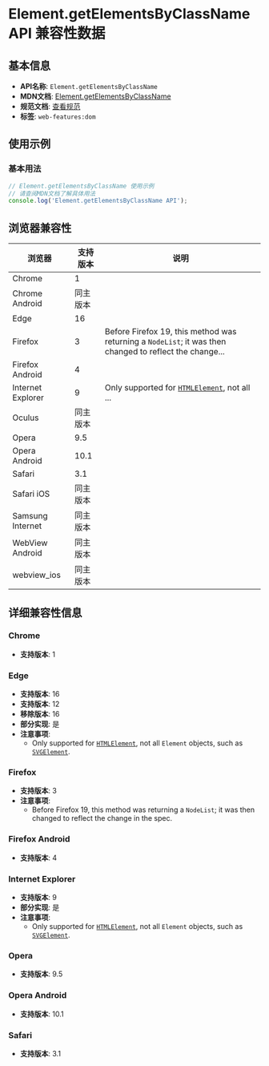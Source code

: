 # Element.getElementsByClassName API 兼容性数据

## 基本信息

- **API名称**: `Element.getElementsByClassName`
- **MDN文档**: [Element.getElementsByClassName](https://developer.mozilla.org/docs/Web/API/Element/getElementsByClassName)
- **规范文档**: [查看规范](https://dom.spec.whatwg.org/#ref-for-dom-element-getelementsbyclassname)
- **标签**: `web-features:dom`

## 使用示例

### 基本用法

```javascript
// Element.getElementsByClassName 使用示例
// 请查阅MDN文档了解具体用法
console.log('Element.getElementsByClassName API');
```

## 浏览器兼容性

| 浏览器 | 支持版本 | 说明 |
|--------|----------|------|
| Chrome | 1 |  |
| Chrome Android | 同主版本 |  |
| Edge | 16 |  |
| Firefox | 3 | Before Firefox 19, this method was returning a `NodeList`; it was then changed to reflect the change... |
| Firefox Android | 4 |  |
| Internet Explorer | 9 | Only supported for [`HTMLElement`](https://developer.mozilla.org/docs/Web/API/HTMLElement), not all ... |
| Oculus | 同主版本 |  |
| Opera | 9.5 |  |
| Opera Android | 10.1 |  |
| Safari | 3.1 |  |
| Safari iOS | 同主版本 |  |
| Samsung Internet | 同主版本 |  |
| WebView Android | 同主版本 |  |
| webview_ios | 同主版本 |  |

## 详细兼容性信息

### Chrome

- **支持版本**: 1

### Edge

- **支持版本**: 16
- **支持版本**: 12
- **移除版本**: 16
- **部分实现**: 是
- **注意事项**:
  - Only supported for [`HTMLElement`](https://developer.mozilla.org/docs/Web/API/HTMLElement), not all `Element` objects, such as [`SVGElement`](https://developer.mozilla.org/docs/Web/API/SVGElement).

### Firefox

- **支持版本**: 3
- **注意事项**:
  - Before Firefox 19, this method was returning a `NodeList`; it was then changed to reflect the change in the spec.

### Firefox Android

- **支持版本**: 4

### Internet Explorer

- **支持版本**: 9
- **部分实现**: 是
- **注意事项**:
  - Only supported for [`HTMLElement`](https://developer.mozilla.org/docs/Web/API/HTMLElement), not all `Element` objects, such as [`SVGElement`](https://developer.mozilla.org/docs/Web/API/SVGElement).

### Opera

- **支持版本**: 9.5

### Opera Android

- **支持版本**: 10.1

### Safari

- **支持版本**: 3.1

